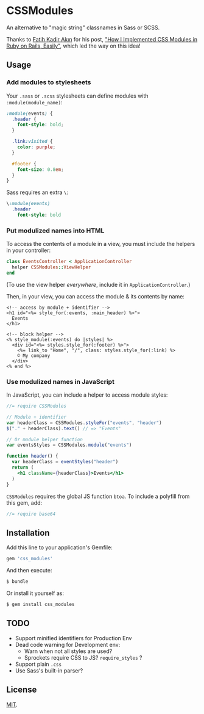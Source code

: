 # CSSModules

An alternative to "magic string" classnames in Sass or SCSS.

Thanks to [Fatih Kadir Akın](https://twitter.com/fkadev) for his post, ["How I Implemented CSS Modules in Ruby on Rails, Easily"](https://medium.com/@fkadev/how-i-implemented-css-modules-to-ruby-on-rails-easily-abb324ce22d), which led the way on this idea!

## Usage

### Add modules to stylesheets

Your `.sass` or `.scss` stylesheets can define modules with `:module(module_name)`:

```scss
:module(events) {
  .header {
    font-style: bold;
  }

  .link:visited {
    color: purple;
  }

  #footer {
    font-size: 0.8em;
  }
}
```

Sass requires an extra `\`:

```sass
\:module(events)
  .header
    font-style: bold
```

### Put modulized names into HTML

To access the contents of a module in a view, you must include the helpers in your controller:

```ruby
class EventsController < ApplicationController
  helper CSSModules::ViewHelper
end
```

(To use the view helper _everywhere_, include it in `ApplicationController`.)

Then, in your view, you can access the module & its contents by name:

```erb
<!-- access by module + identifier -->
<h1 id="<%= style_for(:events, :main_header) %>">
  Events
</h1>

<!-- block helper -->
<% style_module(:events) do |styles| %>
  <div id="<%= styles.style_for(:footer) %>">
    <%= link_to "Home", "/", class: styles.style_for(:link) %>
    © My company
  </div>
<% end %>
```

### Use modulized names in JavaScript

In JavaScript, you can include a helper to access module styles:

```jsx
//= require CSSModules

// Module + identifier
var headerClass = CSSModules.styleFor("events", "header")
$("." + headerClass).text() // => "Events"

// Or module helper function
var eventsStyles = CSSModules.module("events")

function header() {
  var headerClass = eventStyles("header")
  return (
    <h1 className={headerClass}>Events</h1>
  )
}
```

`CSSModules` requires the global JS function `btoa`. To include a polyfill from this gem, add:

```js
//= require base64
```

## Installation

Add this line to your application's Gemfile:

```ruby
gem 'css_modules'
```

And then execute:
```bash
$ bundle
```

Or install it yourself as:
```bash
$ gem install css_modules
```

## TODO

- Support minified identifiers for Production Env
- Dead code warning for Development env:
  - Warn when not all styles are used?
  - Sprockets require CSS to JS? `require_styles` ?
- Support plain `.css`
- Use Sass's built-in parser?

## License

[MIT](http://opensource.org/licenses/MIT).

